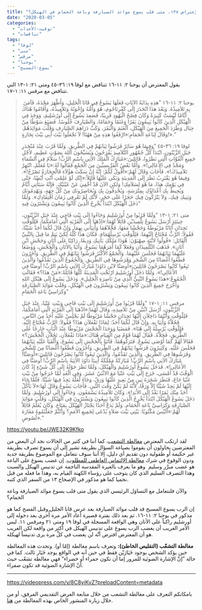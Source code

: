 ```yaml
---
title: "الإعتراض ١٣٨، متى قلب يسوع موائد الصيارفة وباعة الحمام في الهيكل؟"
date: "2020-03-05"
categories: 
  - "توقيت-الأحداث"
  - "تناقضات"
tags: 
  - "لوقا"
  - "متى"
  - "مرقس"
  - "يوحنا"
  - "يسوع-المسيح"
---
```


يقول المعترض أن يوحنا ٢: ١١-١٦ تتناقض مع لوقا ١٩: ٣٦-٤٥ ومتى ٢١: ١-١٣ التي تتناقض مع مرقس ١١: ١-١٧.

>  يوحنا ٢: ١١-١٦ ”هذِهِ بِدَايَةُ الآيَاتِ فَعَلَهَا يَسُوعُ فِي قَانَا الْجَلِيلِ، وَأَظْهَرَ مَجْدَهُ، فَآمَنَ بِهِ تَلاَمِيذُهُ. وَبَعْدَ هذَا انْحَدَرَ إِلَى كَفْرِنَاحُومَ، هُوَ وَأُمُّهُ وَإِخْوَتُهُ وَتَلاَمِيذُهُ، وَأَقَامُوا هُنَاكَ أَيَّامًا لَيْسَتْ كَثِيرَةً وَكَانَ فِصْحُ الْيَهُودِ قَرِيبًا، فَصَعِدَ يَسُوعُ إِلَى أُورُشَلِيمَ، وَوَجَدَ فِي الْهَيْكَلِ الَّذِينَ كَانُوا يَبِيعُونَ بَقَرًا وَغَنَمًا وَحَمَامًا، وَالصَّيَارِفَ جُلُوسًا. فَصَنَعَ سَوْطًا مِنْ حِبَال وَطَرَدَ الْجَمِيعَ مِنَ الْهَيْكَلِ، اَلْغَنَمَ وَالْبَقَرَ، وَكَبَّ دَرَاهِمَ الصَّيَارِفِ وَقَلَّبَ مَوَائِدَهُمْ. وَقَالَ لِبَاعَةِ الْحَمَامِ:«ارْفَعُوا هذِهِ مِنْ ههُنَا! لاَ تَجْعَلُوا بَيْتَ أَبِي بَيْتَ تِجَارَةٍ!».“
> 
> لوقا ١٩: ٣٦-٤٥ ”وَفِيمَا هُوَ سَائِرٌ فَرَشُوا ثِيَابَهُمْ فِي الطَّرِيقِ. وَلَمَّا قَرُبَ عِنْدَ مُنْحَدَرِ جَبَلِ الزَّيْتُونِ، ابْتَدَأَ كُلُّ جُمْهُورِ التَّلاَمِيذِ يَفْرَحُونَ وَيُسَبِّحُونَ اللهَ بِصَوْتٍ عَظِيمٍ، لأَجْلِ جَمِيعِ الْقُوَّاتِ الَّتِي نَظَرُوا، قَائِلِينَ:«مُبَارَكٌ الْمَلِكُ الآتِي بِاسْمِ الرَّبِّ! سَلاَمٌ فِي السَّمَاءِ وَمَجْدٌ فِي الأَعَالِي!». وَأَمَّا بَعْضُ الْفَرِّيسِيِّينَ مِنَ الْجَمْعِ فَقَالُوا لَهُ:«يَا مُعَلِّمُ، انْتَهِرْ تَلاَمِيذَكَ!». فَأَجَابَ وَقَالَ لَهُمْ:«أَقُولُ لَكُمْ: إِنَّهُ إِنْ سَكَتَ هؤُلاَءِ فَالْحِجَارَةُ تَصْرُخُ!». وَفِيمَا هُوَ يَقْتَرِبُ نَظَرَ إِلَى الْمَدِينَةِ وَبَكَى عَلَيْهَا قَائِلاً:«إِنَّكِ لَوْ عَلِمْتِ أَنْتِ أَيْضًا، حَتَّى فِي يَوْمِكِ هذَا، مَا هُوَ لِسَلاَمِكِ! وَلكِنِ الآنَ قَدْ أُخْفِيَ عَنْ عَيْنَيْكِ. فَإِنَّهُ سَتَأْتِي أَيَّامٌ وَيُحِيطُ بِكِ أَعْدَاؤُكِ بِمِتْرَسَةٍ، وَيُحْدِقُونَ بِكِ وَيُحَاصِرُونَكِ مِنْ كُلِّ جِهَةٍ، وَيَهْدِمُونَكِ وَبَنِيكِ فِيكِ، وَلاَ يَتْرُكُونَ فِيكِ حَجَرًا عَلَى حَجَرٍ، لأَنَّكِ لَمْ تَعْرِفِي زَمَانَ افْتِقَادِكِ». وَلَمَّا دَخَلَ الْهَيْكَلَ ابْتَدَأَ يُخْرِجُ الَّذِينَ كَانُوا يَبِيعُونَ وَيَشْتَرُونَ فِيهِ“
> 
> متى ٢١: ١-١٣ ”وَلَمَّا قَرُبُوا مِنْ أُورُشَلِيمَ وَجَاءُوا إِلَى بَيْتِ فَاجِي عِنْدَ جَبَلِ الزَّيْتُونِ، حِينَئِذٍ أَرْسَلَ يَسُوعُ تِلْمِيذَيْنِ قَائِلاً لَهُمَا:«اِذْهَبَا إِلَى الْقَرْيَةِ الَّتِي أَمَامَكُمَا، فَلِلْوَقْتِ تَجِدَانِ أَتَانًا مَرْبُوطَةً وَجَحْشًا مَعَهَا، فَحُّلاَهُمَا وَأْتِيَاني بِهِمَا. وَإِنْ قَالَ لَكُمَا أَحَدٌ شَيْئًا، فَقُولاَ: الرَّبُّ مُحْتَاجٌ إِلَيْهِمَا. فَلِلْوَقْتِ يُرْسِلُهُمَا». فَكَانَ هذَا كُلُّهُ لِكَيْ يَتِمَّ مَا قِيلَ بِالنَّبِيِّ الْقَائِلِ: «قُولُوا لابْنَةِ صِهْيَوْنَ: هُوَذَا مَلِكُكِ يَأْتِيكِ وَدِيعًا، رَاكِبًا عَلَى أَتَانٍ وَجَحْشٍ ابْنِ أَتَانٍ». فَذَهَبَ التِّلْمِيذَانِ وَفَعَلاَ كَمَا أَمَرَهُمَا يَسُوعُ، وَأَتَيَا بِالأَتَانِ وَالْجَحْشِ، وَوَضَعَا عَلَيْهِمَا ثِيَابَهُمَا فَجَلَسَ عَلَيْهِمَا. وَالْجَمْعُ الأَكْثَرُ فَرَشُوا ثِيَابَهُمْ فِي الطَّرِيقِ. وَآخَرُونَ قَطَعُوا أَغْصَانًا مِنَ الشَّجَرِ وَفَرَشُوهَا فِي الطَّرِيقِ. وَالْجُمُوعُ الَّذِينَ تَقَدَّمُوا وَالَّذِينَ تَبِعُوا كَانُوا يَصْرَخُونَ قَائِلِينَ:«أُوصَنَّا لابْنِ دَاوُدَ! مُبَارَكٌ الآتِي بِاسْمِ الرَّبِّ! أُوصَنَّا فِي الأَعَالِي!». وَلَمَّا دَخَلَ أُورُشَلِيمَ ارْتَجَّتِ الْمَدِينَةُ كُلُّهَا قَائِلَةً:«مَنْ هذَا؟» فَقَالَتِ الْجُمُوعُ:«هذَا يَسُوعُ النَّبِيُّ الَّذِي مِنْ نَاصِرَةِ الْجَلِيلِ». وَدَخَلَ يَسُوعُ إِلَى هَيْكَلِ اللهِ وَأَخْرَجَ جَمِيعَ الَّذِينَ كَانُوا يَبِيعُونَ وَيَشْتَرُونَ فِي الْهَيْكَلِ، وَقَلَبَ مَوَائِدَ الصَّيَارِفَةِ وَكَرَاسِيَّ بَاعَةِ الْحَمَامِ“
> 
> مرقس ١١: ١-١٧ ”وَلَمَّا قَرُبُوا مِنْ أُورُشَلِيمَ إِلَى بَيْتِ فَاجِي وَبَيْتِ عَنْيَا، عِنْدَ جَبَلِ الزَّيْتُونِ، أَرْسَلَ اثْنَيْنِ مِنْ تَلاَمِيذِهِ، وَقَالَ لَهُمَا:«اذْهَبَا إِلَى الْقَرْيَةِ الَّتِي أَمَامَكُمَا، فَلِلْوَقْتِ وَأَنْتُمَا دَاخِلاَنِ إِلَيْهَا تَجِدَانِ جَحْشًا مَرْبُوطًا لَمْ يَجْلِسْ عَلَيْهِ أَحَدٌ مِنَ النَّاسِ. فَحُلاَّهُ وَأْتِيَا بِهِ. وَإِنْ قَالَ لَكُمَا أَحَدٌ: لِمَاذَا تَفْعَلاَنِ هذَا؟ فَقُولاَ: الرَّبُّ مُحْتَاجٌ إِلَيْهِ. فَلِلْوَقْتِ يُرْسِلُهُ إِلَى هُنَا». فَمَضَيَا وَوَجَدَا الْجَحْشَ مَرْبُوطًا عِنْدَ الْبَابِ خَارِجًا عَلَى الطَّرِيقِ، فَحَلاََّهُ. فَقَالَ لَهُمَا قَوْمٌ مِنَ الْقِيَامِ هُنَاكَ:«مَاذَا تَفْعَلاَنِ، تَحُلاََّنِ الْجَحْشَ؟» فَقَالاَ لَهُمْ كَمَا أَوْصَى يَسُوعُ. فَتَرَكُوهُمَا. فَأَتَيَا بِالْجَحْشِ إِلَى يَسُوعَ، وَأَلْقَيَا عَلَيْهِ ثِيَابَهُمَا فَجَلَسَ عَلَيْهِ. وَكَثِيرُونَ فَرَشُوا ثِيَابَهُمْ فِي الطَّرِيقِ. وَآخَرُونَ قَطَعُوا أَغْصَانًا مِنَ الشَّجَرِ وَفَرَشُوهَا فِي الطَّرِيقِ. وَالَّذِينَ تَقَدَّمُوا، وَالَّذِينَ تَبِعُوا كَانُوا يَصْرُخُونَ قَائِلِينَ:«أُوصَنَّا! مُبَارَكٌ الآتِي بِاسْمِ الرَّبِّ! مُبَارَكَةٌ مَمْلَكَةُ أَبِينَا دَاوُدَ الآتِيَةُ بِاسْمِ الرَّبِّ! أُوصَنَّا فِي الأَعَالِي!». فَدَخَلَ يَسُوعُ أُورُشَلِيمَ وَالْهَيْكَلَ، وَلَمَّا نَظَرَ حَوْلَهُ إِلَى كُلِّ شَيْءٍ إِذْ كَانَ الْوَقْتُ قَدْ أَمْسَى، خَرَجَ إِلَى بَيْتِ عَنْيَا مَعَ الاثْنَيْ عَشَرَ. وَفِي الْغَدِ لَمَّا خَرَجُوا مِنْ بَيْتِ عَنْيَا جَاعَ، فَنَظَرَ شَجَرَةَ تِينٍ مِنْ بَعِيدٍ عَلَيْهَا وَرَقٌ، وَجَاءَ لَعَلَّهُ يَجِدُ فِيهَا شَيْئًا. فَلَمَّا جَاءَ إِلَيْهَا لَمْ يَجِدْ شَيْئًا إِلاَّ وَرَقًا، لأَنَّهُ لَمْ يَكُنْ وَقْتَ التِّينِ. فَأَجَابَ يَسُوعُ وَقَالَ لَهَا:«لاَ يَأْكُلْ أَحَدٌ مِنْكِ ثَمَرًا بَعْدُ إِلَى الأَبَدِ!». وَكَانَ تَلاَمِيذُهُ يَسْمَعُون. وَجَاءُوا إِلَى أُورُشَلِيمَ. وَلَمَّا دَخَلَ يَسُوعُ الْهَيْكَلَ ابْتَدَأَ يُخْرِجُ الَّذِينَ كَانُوا يَبِيعُونَ وَيَشْتَرُونَ فِي الْهَيْكَلِ، وَقَلَّبَ مَوَائِدَ الصَّيَارِفَةِ وَكَرَاسِيَّ بَاعَةِ الْحَمَامِ. وَلَمْ يَدَعْ أَحَدًا يَجْتَازُ الْهَيْكَلَ بِمَتَاعٍ. وَكَانَ يُعَلِّمُ قَائِلاً لَهُمْ:«أَلَيْسَ مَكْتُوبًا: بَيْتِي بَيْتَ صَلاَةٍ يُدْعَى لِجَمِيعِ الأُمَمِ؟ وَأَنْتُمْ جَعَلْتُمُوهُ مَغَارَةَ لُصُوصٍ».“

https://youtu.be/JWE32K9Kfko

لقد ارتكب المعترض [مغالطة التشعب](https://reasonofhope.com/2019/07/25/bifurcation/)، كما أننا في كثير من الحالات نجد أن البعض من المعترضين يحاولون أن يقوموا بصياغة السؤال بطريقة تشير إلى أن يسوع تصرف بطريقة غير حكيمة أو طفولية دون تقديم أي دليل، إلا أننا سوف نتعامل مع الموضوع بطريقة جدية ودون الوقوع في شرك [مغالطة الإلتماس العاطفي للمطلوب](https://reasonofhope.com/2019/06/27/epithet/). إن غضب يسوع على الباعة هو عضب مبرَّر وسليم  وهو ما يعرف بالغيرة المقدسة الناجمة عن تدنيس الهيكل والسبت وهذا التصرف السليم الذي كان يتوجب على رؤساء الكهنة القيام به، وهذا ما فعله من قبل نحميا كما هو مذكور في الإصحاح ١٣ من السفر الذي كتبه.

والآن فلنتعامل مع التساؤل الرئيسي الذي يقول متى قلب يسوع موائد الصيارفة وباعة الحمام؟

إن الرب يسوع المسيح قد قلب موائد الصيارفة بعد عرس قانا الجليل وقبل الفصح كما هو مذكور في يوحنا ٢: ١١-١٦. ثم بعد ذلك بفترة قصيرة أعاد الأمر مرة أُخرى بعد دخوله إلى أورشليم راكباً على الأتان وهي الواقعة المسجلة في لوقا ١٩ ومتى ٢١ ومرقس ١١. ليس الأمر الغريب أن يغضب الرب يسوع على تدنيس الهيكل في أكثر من واقعة لكن الغريب هو أن المعترض افترض أنَّه لن يغضب في كلِّ مرة يرى تدنيساً لهيكله.

**مغالطة التشعّب (التقليص الخاطئ):** وتعرف باسم مغالطة (إمّا أو). وتحدث هذه المغالطة حين يؤكد الشخص بوجود خَيَارَيْن فقط في حين أنه في الواقع يوجد خَيَار ثالث. كما في حالة ”إنَّ الإشارة الضوئية للمرور إما أن تكون حمراء أو خضراء“ فهي مغالطة تشعّب حيث أنّ الإشارة الضوئية قد تكون صفراء.

* * *

https://videopress.com/v/8C8yiKvZ?preloadContent=metadata

بامكانكم التعرف على مغالطة التشعب من خلال متابعة العرض التقديمي المرفق، أو من خلال زيارة المنشور الخاص بهذه المغالطة من [هنا](https://reasonofhope.com/2019/07/25/bifurcation/).
